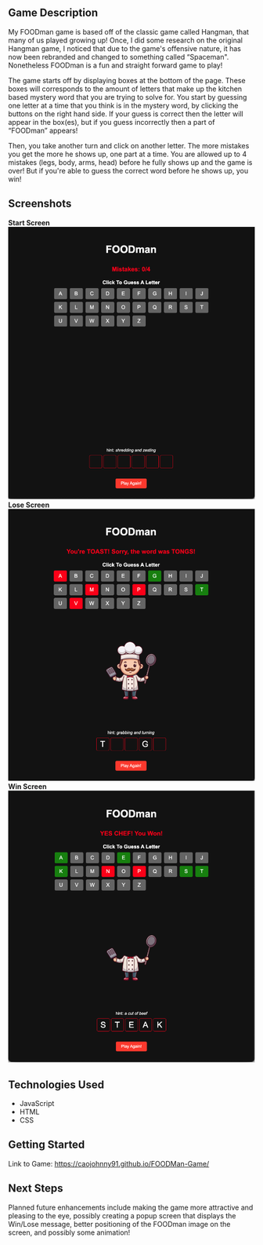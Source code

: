 ## Game Description

My FOODman game is based off of the classic game called Hangman, that many of us played growing up! Once, I did some research on the original Hangman game, I noticed that due to the game's offensive nature, it has now been rebranded and changed to something called “Spaceman". Nonetheless FOODman is a fun and straight forward game to play!

The game starts off by displaying boxes at the bottom of the page. These boxes will corresponds to the amount of letters that make up the kitchen based mystery word that you are trying to solve for. You start by guessing one letter at a time that you think is in the mystery word, by clicking the buttons on the right hand side. If your guess is correct then the letter will appear in the box(es), but if you guess incorrectly then a part of “FOODman” appears!

Then, you take another turn and click on another letter. The more mistakes you get the more he shows up, one part at a time. You are allowed up to 4 mistakes (legs, body, arms, head) before he fully shows up and the game is over! But if you're able to guess the correct word before he shows up, you win!

## Screenshots

**Start Screen**
![Foodman-Start-Screen](./assets/images/foodman-start.png)
**Lose Screen**
![Foodman-Lose](./assets/images/foodman-loss.png)
**Win Screen**
![Foodman-Win](./assets/images/foodman-win.png)

## Technologies Used

- JavaScript
- HTML
- CSS

## Getting Started

Link to Game: https://caojohnny91.github.io/FOODMan-Game/

## Next Steps

Planned future enhancements include making the game more attractive and pleasing to the eye, possibly creating a popup screen that displays the Win/Lose message, better positioning of the FOODman image on the screen, and possibly some animation!
